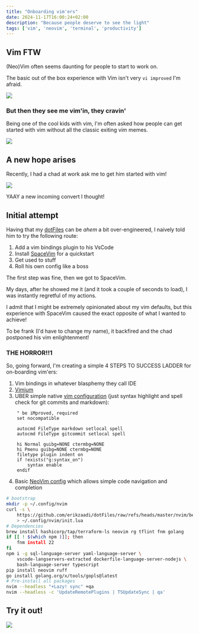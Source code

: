 ```yaml
---
title: "Onboarding vim'ers"
date: 2024-11-17T16:00:24+02:00
description: "Because people deserve to see the light"
tags: ['vim', 'neovim', 'terminal', 'productivity']
---
```


## Vim FTW

(Neo)Vim often seems daunting for people to start to work on.

The basic out of the box experience with Vim isn't very `vi improved` I'm afraid.

![](https://cdn.thenewstack.io/media/2022/08/0ae25624-exit-vim-the-arrival-way-6n632sipjag61-1024x692.jpg)

### But then they see me vim'in, they cravin'

Being one of the cool kids with vim, I'm often asked how people can get started with vim without all the classic exiting vim memes.

![](https://preview.redd.it/seriously-though-how-do-i-exit-vim-v0-mx7dxqljnnl81.png?auto=webp&s=03f895ee50952918687dfdfea03c0bc3af097754)

## A new hope arises

Recently, I had a chad at work ask me to get him started with vim!

![](https://i.imgflip.com/9anohj.jpg)

YAAY a new incoming convert I thought!

## Initial attempt

Having that my [dotFiles](https://github.com/erikzaadi/dotFiles) can be _ahem_ a bit over-engineered, I naively told him to try the following route:

1. Add a vim bindings plugin to his VsCode
2. Install [SpaceVim](https://spacevim.org/) for a quickstart
3. Get used to stuff
4. Roll his own config like a boss

The first step was fine, then we got to SpaceVim.

My days, after he showed me it (and it took a couple of seconds to load), I was instantly regretful of my actions.

I admit that I might be extremely opinionated about my vim defaults, but this experience with SpaceVim caused the exact opposite of what I wanted to achieve!

To be frank (I'd have to change my name), it backfired and the chad postponed his vim enlightenment! 

### THE HORROR!!1

So, going forward, I'm creating a simple 4 STEPS TO SUCCESS LADDER for on-boarding vim'ers:

1. Vim bindings in whatever blasphemy they call IDE
2. [Vimium](https://chromewebstore.google.com/detail/vimium/dbepggeogbaibhgnhhndojpepiihcmeb?hl=en)
3. UBER simple native [vim configuration](https://github.com/erikzaadi/dotFiles/blob/master/vim/bare.vimrc) (just syntax highlight and spell check for git commits and markdown):

```vimrc
    " be iMproved, required
    set nocompatible

    autocmd FileType markdown setlocal spell
    autocmd FileType gitcommit setlocal spell

    hi Normal guibg=NONE ctermbg=NONE
    hi Pmenu guibg=NONE ctermbg=NONE
    filetype plugin indent on
    if !exists("g:syntax_on")
        syntax enable
    endif
```

4. Basic [NeoVim config](https://github.com/erikzaadi/dotFiles/blob/master/nvim/beginner.lua) which allows simple code navigation and completion

```sh
# bootstrap
mkdir -p ~/.config/nvim
curl -s \
    https://github.com/erikzaadi/dotFiles/raw/refs/heads/master/nvim/beginner.lua \
    > ~/.config/nvim/init.lua
# Dependencies
brew install hashicorp/tap/terraform-ls neovim rg tflint fnm golang
if [[ ! $(which npm )]]; then
    fnm install 22
fi
npm i -g sql-language-server yaml-language-server \
    vscode-langservers-extracted dockerfile-language-server-nodejs \
    bash-language-server typescript
pip install neovim ruff
go install golang.org/x/tools/gopls@latest
# Pre-install all packages
nvim --headless "+Lazy! sync" +qa
nvim --headless -c 'UpdateRemotePlugins | TSUpdateSync | qa'
```

## Try it out!

![](https://i.giphy.com/media/v1.Y2lkPTc5MGI3NjExYWZrc3p6YnBpZTFxam50emc4ZTV1NWloYTlpOW1oOGl0N2gyNXFwaSZlcD12MV9pbnRlcm5hbF9naWZfYnlfaWQmY3Q9Zw/IL4iTvQH0MjS/giphy.gif)
